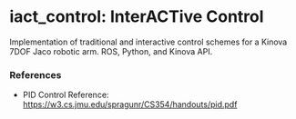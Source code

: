 # iact_control: InterACTive Control

Implementation of traditional and interactive control schemes for a Kinova 7DOF Jaco robotic arm. 
ROS, Python, and Kinova API.

### References
* PID Control Reference: https://w3.cs.jmu.edu/spragunr/CS354/handouts/pid.pdf
